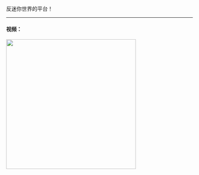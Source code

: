反迷你世界的平台！

---

#### 视频：

<a href="/video/fmn1">
<img src="http://23660178.s21i.faiusr.com/2/ABUIABACGAAgs9mD_gUoyd3O_gEw2AQ4pgI!300x300.jpg.webp" width="350">
</a>
